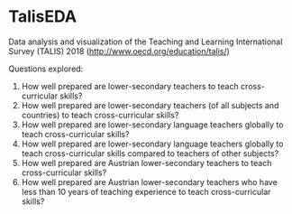 # TalisEDA
Data analysis and visualization of the Teaching and Learning International Survey (TALIS) 2018 (http://www.oecd.org/education/talis/)

Questions explored: 
1. How well prepared are lower-secondary teachers to teach cross-curricular skills?
2. How well prepared are lower-secondary teachers (of all subjects and countries) to teach cross-curricular skills?
3. How well prepared are lower-secondary language teachers globally to teach cross-curricular skills?
4. How well prepared are lower-secondary language teachers globally to teach cross-curricular skills compared to teachers of other subjects?
5. How well prepared are Austrian lower-secondary teachers to teach cross-curricular skills?
6. How well prepared are Austrian lower-secondary teachers who have less than 10 years of teaching experience to teach cross-curricular skills?
 

